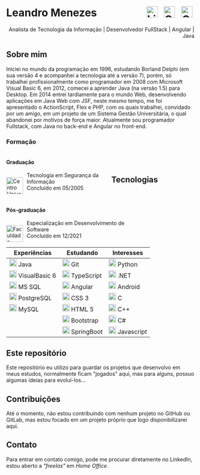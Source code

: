 # Leandro Menezes <span style="float: right;"><a href="https://www.linkedin.com/in/leandromenezessilva" target="_blank" alt="LinkedIn" style="margin: 0 5px;"><img src="https://cdn.jsdelivr.net/gh/devicons/devicon/icons/linkedin/linkedin-original.svg" alt="LinkedIn" height="30" /></a> <a href="https://gitlab.com/Bambatera" target="_blank" alt="GitLab" style="margin: 0 5px;"><img src="https://cdn.jsdelivr.net/gh/devicons/devicon/icons/gitlab/gitlab-original.svg" alt="GitLab" height="30" /></a> <a href="https://github.com/Bambatera" target="_blank" alt="GitHub" style="margin: 0 5px;"><img src="https://cdn.jsdelivr.net/gh/devicons/devicon/icons/github/github-original.svg" alt="GitHub" height="30" /></a></span>

<p style="text-align: right;">
    Analista de Tecnologia da Informação | Desenvolvedor FullStack | Angular | Java
</p>

## Sobre mim

Iniciei no mundo da programação em 1996, estudando Borland Delphi (em sua versão 4 e acompanhei a tecnologia até a versão 7), porém, só trabalhei profissionalmente como programador em 2008 com Microsoft Visual Basic 6, em 2012, comecei a aprender Java (na versão 1.5) para Desktop. Em 2014 entrei tardiamente para o mundo Web, desenvolvendo aplicações em Java Web com JSF, neste mesmo tempo, me foi apresentado o ActionScript, Flex e PHP, com os quais trabalhei, convidado por um amigo, em um projeto de um Sistema Gestão Universitária, o qual abandonei por motivos de força maior. Atualmente sou programador Fullstack, com Java no back-end e Angular no front-end. <!-- Conheço bancos de dados relacionais e algumas linguagens como T-SQL e PSQL. -->

### Formação

<div style="float: left; margin-right: 10px;">

#### Graduação

<p style="float: left; margin-right: 10px;">
    <a href="https://www.linkedin.com/school/centrouniversitarioicesp/">
        <img src="https://media.licdn.com/dms/image/C4D0BAQFnl91o3ZIPtA/company-logo_200_200/0/1560264069114?e=1694649600&v=beta&t=jKp_jgEBk0t19QTL1p5ADDj-PDg-xwmF9Koe6p6blpY" height="45" alt="Centro Universitário ICESP" title="Centro Universitário ICESP">
    </a>
</p>
<p>
    Tecnologia em Segurança da Informação<br>
    Concluído em 05/2005
</p>
</div><br>

<div style="float: left; margin-right: 10px;">

#### Pós-graduação

<p style="float: left; margin-right: 10px;">
    <a href="https://www.linkedin.com/school/faculdadefocus/">
        <img src="https://media.licdn.com/dms/image/C4D0BAQEQKogQbVQa9A/company-logo_200_200/0/1654191930695?e=1694649600&v=beta&t=bD4zMYNMboPbR1KzHhC8nL7DFAyx78kf-golb7zKNL4" height="45" alt="Faculdade Focus" title="Faculdade Focus">
    </a>
</p>

<p>
    Especialização em Desenvolvimento de Software<br>
    Concluído em 12/2021
</p>
</div><br>


<!-- ### Resumo Profissional -->

<!-- Desde 2003 trabalho com Tecnologia da Informação, iniciei como Técnico de Suporte Nível IV, posteriormente trabalhei como Operador de Microcomputador, depois como Analista Programador Júnior, depois como Programador Java Júnior, em seguida como Analista de Sistemas Java e, atualmente, Analista de Tecnologia da Informação. -->

<!-- Hoje estou envolvido na implementação da integração do Login Único gov.br para os serviços oferecidos pela Universidade, além de estar projetando um SSO para todos os sistemas geridos pela Secretaria de Tecnologia da Informação. -->

## Tecnologias

| Experiências | Estudando | Interesses |
| ------------ | --------- | ---------- |
| <img src="https://cdn.jsdelivr.net/gh/devicons/devicon/icons/java/java-original.svg" height="20" /> Java | <img src="https://cdn.jsdelivr.net/gh/devicons/devicon/icons/git/git-original.svg" height="20" /> Git | <img src="https://cdn.jsdelivr.net/gh/devicons/devicon/icons/python/python-original.svg" height="20" /> Python |
| <img src="https://cdn.jsdelivr.net/gh/devicons/devicon/icons/visualstudio/visualstudio-plain.svg" height="20" /> VisualBasic 6 | <img src="https://cdn.jsdelivr.net/gh/devicons/devicon/icons/typescript/typescript-original.svg" height="20" /> TypeScript | <img src="https://cdn.jsdelivr.net/gh/devicons/devicon/icons/dot-net/dot-net-original.svg" height="20" /> .NET |
| <img src="https://cdn.jsdelivr.net/gh/devicons/devicon/icons/microsoftsqlserver/microsoftsqlserver-plain.svg" height="20" /> MS SQL | <img src="https://cdn.jsdelivr.net/gh/devicons/devicon/icons/angularjs/angularjs-original.svg" height="20" /> Angular | <img src="https://cdn.jsdelivr.net/gh/devicons/devicon/icons/android/android-original.svg" height="20" /> Android |
| <img src="https://cdn.jsdelivr.net/gh/devicons/devicon/icons/postgresql/postgresql-original.svg" height="20" /> PostgreSQL | <img src="https://cdn.jsdelivr.net/gh/devicons/devicon/icons/css3/css3-original.svg" height="20" /> CSS 3 | <img src="https://cdn.jsdelivr.net/gh/devicons/devicon/icons/c/c-original.svg" height="20" /> C
| <img src="https://cdn.jsdelivr.net/gh/devicons/devicon/icons/mysql/mysql-original.svg" height="20" /> MySQL | <img src="https://cdn.jsdelivr.net/gh/devicons/devicon/icons/html5/html5-original.svg" height="20" /> HTML 5 | <img src="https://cdn.jsdelivr.net/gh/devicons/devicon/icons/cplusplus/cplusplus-original.svg" height="20" /> C++ |
|| <img src="https://cdn.jsdelivr.net/gh/devicons/devicon/icons/bootstrap/bootstrap-original.svg" height="20" /> Bootstrap | <img src="https://cdn.jsdelivr.net/gh/devicons/devicon/icons/csharp/csharp-original.svg" height="20" /> C#
|| <img src="https://cdn.jsdelivr.net/gh/devicons/devicon/icons/spring/spring-original.svg" height="20" /> SpringBoot | <img src="https://cdn.jsdelivr.net/gh/devicons/devicon/icons/javascript/javascript-original.svg" height="20" /> Javascript |

## Este repositório

Este repositório eu utilizo para guardar os projetos que desenvolvo em meus estudos, normalmente ficam "jogados" aqui, mas para alguns, possuo algumas ideias para evoluí-los...

## Contribuições

Até o momento, não estou contribuindo com nenhum projeto no GitHub ou GitLab, mas estou focado em um projeto próprio que logo disponibilizarei aqui.

## Contato

Para entrar em contato comigo, pode me procurar diretamente no LinkedIn, estou aberto a *"freelas"* em *Home Office*.

<!---
- 👋 Hi, I’m @Bambatera
- 👀 I’m interested in ...
- 🌱 I’m currently learning ...
- 💞️ I’m looking to collaborate on ...
- 📫 How to reach me ...


Bambatera/Bambatera is a ✨ special ✨ repository because its `README.md` (this file) appears on your GitHub profile.
You can click the Preview link to take a look at your changes.
--->
